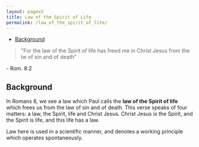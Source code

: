 ```yaml
---
layout: pagev2
title: Law of the Spirit of Life
permalink: /law_of_the_spirit_of_life/
---
```

- [Background](#background)

>"For the law of the Spirit of life has freed me in Christ Jesus from the lw of sin and of death"

\- Rom. 8:2

## Background

In Romans 8, we see a law which Paul calls the **law of the Spirit of life** which frees us from the law of sin and of death. This verse speaks of four matters: a law, the Spirit, life and Christ Jesus. Christ Jesus is the Spirit, and the Spirit is life, and this life has a law.

Law here is used in a scientific manner, and denotes a working principle which operates spontaneously. 